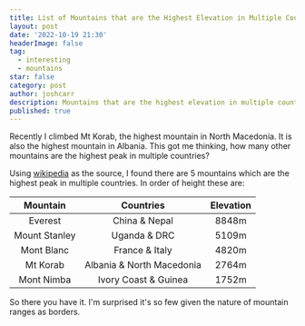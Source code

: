 ```yaml
---
title: List of Mountains that are the Highest Elevation in Multiple Countries
layout: post
date: '2022-10-19 21:30'
headerImage: false
tag:
  - interesting
  - mountains
star: false
category: post
author: joshcarr
description: Mountains that are the highest elevation in multiple countries.
published: true
---
```

Recently I climbed Mt Korab, the highest mountain in North Macedonia. It is also the highest mountain in Albania. This got me thinking, how many other mountains are the highest peak in multiple countries?

Using [wikipedia](https://en.wikipedia.org/wiki/List_of_elevation_extremes_by_country) as the source, I found there are 5 mountains which are the highest peak in multiple countries. In order of height these are:

| Mountain | Countries | Elevation |
| :--------: | :-------: | :---------: |
| Everest | China & Nepal | 8848m |
| Mount Stanley | Uganda & DRC | 5109m |
| Mont Blanc | France & Italy | 4820m |
| Mt Korab | Albania & North Macedonia | 2764m |
| Mont Nimba | Ivory Coast & Guinea | 1752m |

So there you have it. I'm surprised it's so few given the nature of mountain ranges as borders.  